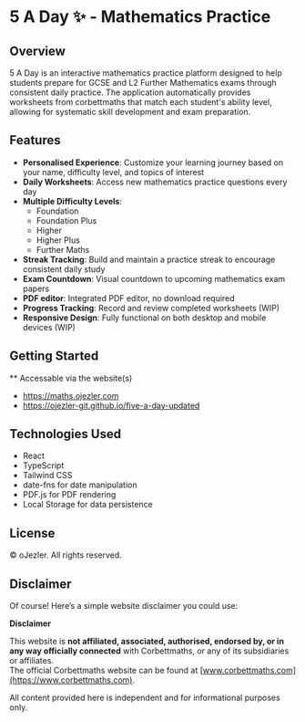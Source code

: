 # 5 A Day ✨ - Mathematics Practice

## Overview

5 A Day is an interactive mathematics practice platform designed to help students prepare for GCSE and L2 Further Mathematics exams through consistent daily practice. The application automatically provides worksheets from corbettmaths that match each student's ability level, allowing for systematic skill development and exam preparation.

## Features

- **Personalised Experience**: Customize your learning journey based on your name, difficulty level, and topics of interest
- **Daily Worksheets**: Access new mathematics practice questions every day
- **Multiple Difficulty Levels**:
  - Foundation
  - Foundation Plus
  - Higher
  - Higher Plus
  - Further Maths
- **Streak Tracking**: Build and maintain a practice streak to encourage consistent daily study
- **Exam Countdown**: Visual countdown to upcoming mathematics exam papers
- **PDF editor**: Integrated PDF editor, no download required
- **Progress Tracking**: Record and review completed worksheets (WIP)
- **Responsive Design**: Fully functional on both desktop and mobile devices (WIP)

## Getting Started

** Accessable via the website(s) 
- https://maths.ojezler.com 
- https://ojezler-git.github.io/five-a-day-updated

## Technologies Used

- React
- TypeScript
- Tailwind CSS
- date-fns for date manipulation
- PDF.js for PDF rendering
- Local Storage for data persistence

## License

© oJezler. All rights reserved.


## Disclaimer

Of course! Here’s a simple website disclaimer you could use:

**Disclaimer**

This website is **not affiliated, associated, authorised, endorsed by, or in any way officially connected** with Corbettmaths, or any of its subsidiaries or affiliates.  
The official Corbettmaths website can be found at [www.corbettmaths.com](https://www.corbettmaths.com).

All content provided here is independent and for informational purposes only.
